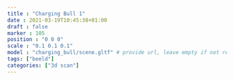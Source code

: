 ```yaml
---
title : "Charging Bull 1"
date : 2021-03-19T10:45:38+01:00
draft : false
marker : 105
position : "0 0 0"
scale : "0.1 0.1 0.1"
model : "charging_bull/scene.gltf" # provide url, leave empty if not required
tags: ["beeld"]
categories: ["3d scan"]
---
```

